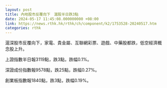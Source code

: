 ```yaml
---
layout: post
title: 內地股市反覆向下　滬股半日跌3點
date: 2024-05-17 11:45:08.000000000 +08:00
link: https://news.rthk.hk/rthk/ch/component/k2/1753528-20240517.htm
categories: rthk
---
```


滬深股市反覆向下，家電、貴金屬、互聯網彩票、遊戲、中藥股都跌，低空經濟概念股上升。

上證指數半日報3119點，跌3點，跌幅0.1%。

深證成份指數報9578點，跌25點，跌幅0.27%。

創業板指數報1840點，跌3點，跌幅0.19%。
